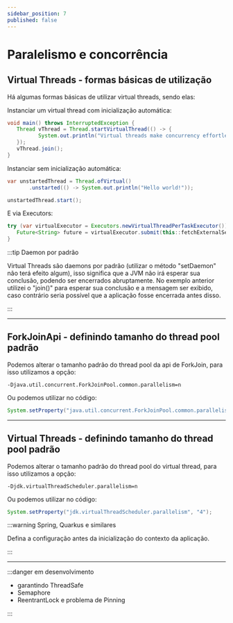 ```yaml
---
sidebar_position: 7
published: false
---
```


# Paralelismo e concorrência

## Virtual Threads - formas básicas de utilização


Há algumas formas básicas de utilizar virtual threads, sendo elas:

Instanciar um virtual thread com inicialização automática:
```java
void main() throws InterruptedException {
   Thread vThread = Thread.startVirtualThread(() -> {
          System.out.println("Virtual threads make concurrency effortless! See for yourself.");
   });
   vThread.join();
}
```

Instanciar sem inicialização automática:
```java
var unstartedThread = Thread.ofVirtual()
       .unstarted(() -> System.out.println("Hello world!"));

unstartedThread.start();
```

E via Executors:
```java
try (var virtualExecutor = Executors.newVirtualThreadPerTaskExecutor()) { 
   Future<String> future = virtualExecutor.submit(this::fetchExternalServiceResponse);
}
```

:::tip Daemon por padrão

Virtual Threads são daemons por padrão (utilizar o método "setDaemon" não terá efeito algum), isso significa que a JVM
não irá esperar sua conclusão, podendo ser encerrados abruptamente. No exemplo anterior utilizei o "join()" para esperar
sua conclusão e a mensagem ser exibido, caso contrário seria possível que a aplicação fosse encerrada antes disso.

:::

---
## ForkJoinApi - definindo tamanho do thread pool padrão

Podemos alterar o tamanho padrão do thread pool da api de ForkJoin, para isso utilizamos a opção:
```shell
-Djava.util.concurrent.ForkJoinPool.common.parallelism=n
```

Ou podemos utilizar no código:
```java
System.setProperty("java.util.concurrent.ForkJoinPool.common.parallelism", "4");
```

---
## Virtual Threads - definindo tamanho do thread pool padrão

Podemos alterar o tamanho padrão do thread pool do virtual thread, para isso utilizamos a opção:
```shell
-Djdk.virtualThreadScheduler.parallelism=n
```

Ou podemos utilizar no código:
```java
System.setProperty("jdk.virtualThreadScheduler.parallelism", "4");
```

:::warning Spring, Quarkus e similares

Defina a configuração antes da inicialização do contexto da aplicação. 

:::

---
:::danger em desenvolvimento

- garantindo ThreadSafe
- Semaphore
- ReentrantLock e problema de Pinning


:::